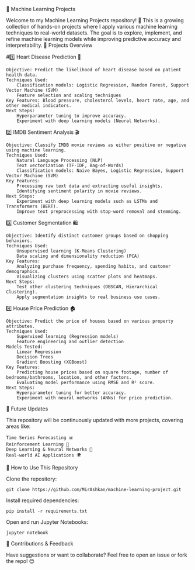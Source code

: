 🧠 Machine Learning Projects

Welcome to my Machine Learning Projects repository! 🚀
This is a growing collection of hands-on projects where I apply various machine learning techniques to real-world datasets. The goal is to explore, implement, and refine machine learning models while improving predictive accuracy and interpretability.
📌 Projects Overview

#1️⃣ Heart Disease Prediction 🏥

    Objective: Predict the likelihood of heart disease based on patient health data.
    Techniques Used:
        Classification models: Logistic Regression, Random Forest, Support Vector Machine (SVM)
        Feature selection and scaling techniques
    Key Features: Blood pressure, cholesterol levels, heart rate, age, and other medical indicators.
    Next Steps:
        Hyperparameter tuning to improve accuracy.
        Experiment with deep learning models (Neural Networks).

2️⃣ IMDB Sentiment Analysis 🎬

    Objective: Classify IMDB movie reviews as either positive or negative using machine learning.
    Techniques Used:
        Natural Language Processing (NLP)
        Text vectorization (TF-IDF, Bag-of-Words)
        Classification models: Naive Bayes, Logistic Regression, Support Vector Machine (SVM)
    Key Features:
        Processing raw text data and extracting useful insights.
        Identifying sentiment polarity in movie reviews.
    Next Steps:
        Experiment with deep learning models such as LSTMs and Transformers (BERT).
        Improve text preprocessing with stop-word removal and stemming.

3️⃣ Customer Segmentation 🛍️

    Objective: Identify distinct customer groups based on shopping behaviors.
    Techniques Used:
        Unsupervised learning (K-Means Clustering)
        Data scaling and dimensionality reduction (PCA)
    Key Features:
        Analyzing purchase frequency, spending habits, and customer demographics.
        Visualizing clusters using scatter plots and heatmaps.
    Next Steps:
        Test other clustering techniques (DBSCAN, Hierarchical Clustering).
        Apply segmentation insights to real business use cases.

4️⃣ House Price Prediction 🏠

    Objective: Predict the price of houses based on various property attributes.
    Techniques Used:
        Supervised learning (Regression models)
        Feature engineering and outlier detection
    Models Tested:
        Linear Regression
        Decision Trees
        Gradient Boosting (XGBoost)
    Key Features:
        Predicting house prices based on square footage, number of bedrooms/bathrooms, location, and other factors.
        Evaluating model performance using RMSE and R² score.
    Next Steps:
        Hyperparameter tuning for better accuracy.
        Experiment with neural networks (ANNs) for price prediction.
🚀 Future Updates

This repository will be continuously updated with more projects, covering areas like:

    Time Series Forecasting 📊
    Reinforcement Learning 🤖
    Deep Learning & Neural Networks 🧠
    Real-world AI Applications 🌍

📂 How to Use This Repository

Clone the repository:

    git clone https://github.com/MirAshkan/machine-learning-project.git

Install required dependencies:

    pip install -r requirements.txt

Open and run Jupyter Notebooks:

    jupyter notebook

📢 Contributions & Feedback

Have suggestions or want to collaborate? Feel free to open an issue or fork the repo! 😊
